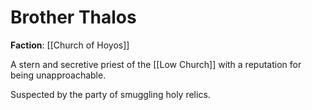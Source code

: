 # Brother Thalos

**Faction**: [[Church of Hoyos]]

A stern and secretive priest of the [[Low Church]] with a reputation for being unapproachable.

Suspected by the party of smuggling holy relics.
